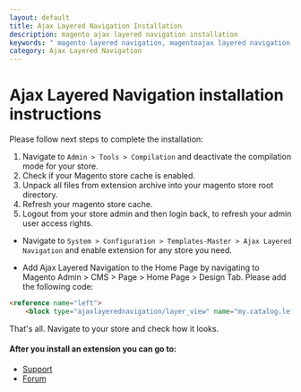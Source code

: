 ```yaml
---
layout: default
title: Ajax Layered Navigation Installation
description: magento ajax layered navigation installation
keywords: " magento layered navigation, magentoajax layered navigation, magento improved navigation, magento module installation "
category: Ajax Layered Navigation
---
```


# Ajax Layered Navigation installation instructions

Please follow next steps to complete the installation:

1. Navigate to `Admin > Tools > Compilation` and deactivate the compilation
mode for your store.
2. Check if your Magento store cache is enabled.
3. Unpack all files from extension archive into your magento store root directory.
4. Refresh your magento store cache.
5. Logout from your store admin and then login back, to refresh your admin user
access rights.

* Navigate to `System > Configuration > Templates-Master > Ajax Layered
Navigation` and enable extension for any store you need.

* Add Ajax Layered Navigation to the Home Page by navigating to Magento Admin >
CMS > Page > Home Page > Design Tab. Please add the following code:

```html
<reference name="left">
    <block type="ajaxlayerednavigation/layer_view" name="my.catalog.leftnav" before="-" template="tm/ajaxlayerednavigation/layer/homeview.phtml"/>
```

That's all. Navigate to your store and check how it looks.

#### After you install an extension you can go to:

* [Support](https://swissuplabs.com/contacts/)
* [Forum](https://swissuplabs.com/magento-forum/)
